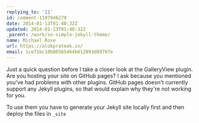 ```yaml
---
replying_to: '11'
id: comment-1197946279
date: 2014-01-13T01:40:32Z
updated: 2014-01-13T01:40:32Z
_parent: /work/so-simple-jekyll-theme/
name: Michael Rose
url: https://alokprateek.in/
email: 1ce71bc10b86565464b612093d89707e
---
```


Just a quick question before I take a closer look at the GalleryView plugin. Are
you hosting your site on GitHub pages? I ask because you mentioned you've had
problems with other plugins. GitHub pages doesn't currently support any Jekyll
plugins, so that would explain why they're not working for you.

To use them you have to generate your Jekyll site locally first and then deploy
the files in `_site`
